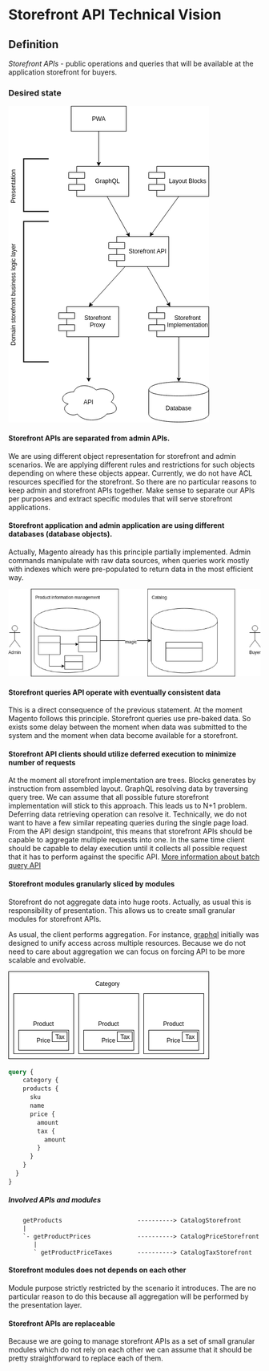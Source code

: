 # Storefront API Technical Vision

## Definition

*Storefront APIs* - public operations and queries that 
will be available at the application storefront for buyers.


### Desired state

![Storefront APIs](storefront-api/storefront-api-01.png)


#### Storefront APIs are separated from admin APIs.

We are using different object representation for storefront and admin scenarios.
We are applying different rules and restrictions for such objects depending on where these objects appear.
Currently, we do not have ACL resources specified for the storefront.
So there are no particular reasons to keep admin and storefront APIs together.
Make sense to separate our APIs per purposes
and extract specific modules that will serve storefront applications.

#### Storefront application and admin application are using different databases (database objects).

Actually, Magento already has this principle partially implemented.
Admin commands manipulate with raw data sources,
when queries work mostly with indexes which were pre-populated
to return data in the most efficient way.

![Storefront application and admin application](storefront-api/storefront-api-02.png)

#### Storefront queries API operate with eventually consistent data

This is a direct consequence of the previous statement.
At the moment Magento follows this principle.
Storefront queries use pre-baked data. 
So exists some delay between the moment
when data was submitted to the system
and the moment when data become available for a storefront.

#### Storefront API clients should utilize deferred execution to minimize number of requests

At the moment all storefront implementation are trees.
Blocks generates by instruction from assembled layout.
GraphQL resolving data by traversing query tree.
We can assume that all possible future storefront implementation
will stick to this approach.
This leads us to N+1 problem.
Deferring data retrieving operation can resolve it.
Technically, we do not want to have 
a few similar repeating queries during the single page load.
From the API design standpoint, this means that storefront APIs should be capable to aggregate multiple requests into one.
In the same time client should be capable to delay execution until it collects all possible request that it has to perform against the specific API. 
[More information about batch query API](https://github.com/magento/architecture/pull/163)

#### Storefront modules granularly sliced by modules

Storefront do not aggregate data into huge roots.
Actually, as usual this is responsibility of presentation.
This allows us to create small granular modules for storefront APIs.

As usual, the client performs aggregation.
For instance, [graphql](https://graphql.org) initially was designed to unify access across multiple resources.
Because we do not need to care about aggregation we can focus on forcing API to be more scalable and evolvable.

![CategoryPage](storefront-api/storefront-api-03.png)
```graphql
query {
	category {
    products {
      sku
      name
      price {
        amount
        tax {
          amount
        }
      }
    }
  }	
}

```
##### Involved APIs and modules 
```
    getProducts                     ----------> CatalogStorefront
    |
    `- getProductPrices             ----------> CatalogPriceStorefront
       |
       ` getProductPriceTaxes       ----------> CatalogTaxStorefront

```

#### Storefront modules does not depends on each other

Module purpose strictly restricted by the scenario it introduces.
The are no particular reason to do this because
all aggregation will be performed by the presentation layer.

#### Storefront APIs are replaceable

Because we are going to manage storefront APIs as a set of 
small granular modules which do not rely on each other 
we can assume that it should be pretty straightforward to replace each of them.
